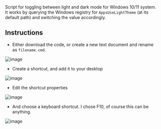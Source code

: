 Script for toggling between light and dark mode for Windows 10/11 system. It works by querying the Windows registry for `AppsUseLightTheme` (at its default path) and switching the value accordingly.
## Instructions
- Either download the code, or create a new text document and rename as `filename.cmd`.

![image](https://github.com/alkistudio/misc/assets/135365176/0b57641b-9820-49bd-a863-1733db740108)

- Create a shortcut, and add it to your desktop

![image](https://github.com/alkistudio/misc/assets/135365176/b03c639d-105d-43da-a09a-a22e1b319534)
- Edit the shortcut properties

![image](https://github.com/alkistudio/misc/assets/135365176/7295da08-41a5-4ff1-b36b-79d01e817886)

- And choose a keyboard shortcut. I chose F10, of course this can be anything.

![image](https://github.com/alkistudio/misc/assets/135365176/65e48338-993d-4427-ad45-323ba6cb4875)
